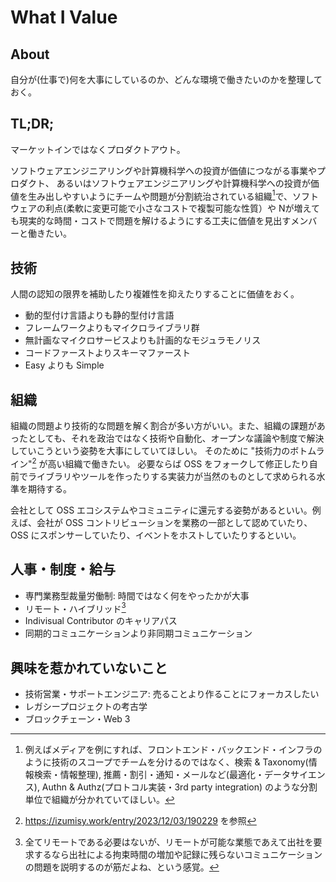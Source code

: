 # What I Value

## About

自分が(仕事で)何を大事にしているのか、どんな環境で働きたいのかを整理しておく。

## TL;DR;
マーケットインではなくプロダクトアウト。

ソフトウェアエンジニアリングや計算機科学への投資が価値につながる事業やプロダクト、
あるいはソフトウェアエンジニアリングや計算機科学への投資が価値を生み出しやすいようにチームや問題が分割統治されている組織[^1]で、ソフトウェアの利点(柔軟に変更可能で小さなコストで複製可能な性質）や
Nが増えても現実的な時間・コストで問題を解けるようにする工夫に価値を見出すメンバーと働きたい。

[^1]: 例えばメディアを例にすれば、フロントエンド・バックエンド・インフラのように技術のスコープでチームを分けるのではなく、検索 & Taxonomy(情報検索・情報整理), 推薦・割引・通知・メールなど(最適化・データサイエンス), Authn & Authz(プロトコル実装・3rd party integration) のような分割単位で組織が分かれていてほしい。

## 技術
人間の認知の限界を補助したり複雑性を抑えたりすることに価値をおく。

- 動的型付け言語よりも静的型付け言語
- フレームワークよりもマイクロライブラリ群
- 無計画なマイクロサービスよりも計画的なモジュラモノリス
- コードファーストよりスキーマファースト
- Easy よりも Simple

## 組織

組織の問題より技術的な問題を解く割合が多い方がいい。また、組織の課題があったとしても、それを政治ではなく技術や自動化、オープンな議論や制度で解決していこうという姿勢を大事にしていてほしい。
そのために "技術力のボトムライン"[^2] が高い組織で働きたい。
必要ならば OSS をフォークして修正したり自前でライブラリやツールを作ったりする実装力が当然のものとして求められる水準を期待する。

会社として OSS エコシステムやコミュニティに還元する姿勢があるといい。例えば、会社が OSS コントリビューションを業務の一部として認めていたり、
OSS にスポンサーしていたり、イベントをホストしていたりするといい。

[^2]: https://izumisy.work/entry/2023/12/03/190229 を参照

## 人事・制度・給与

- 専門業務型裁量労働制: 時間ではなく何をやったかが大事
- リモート・ハイブリッド[^3]
- Indivisual Contributor のキャリアパス
- 同期的コミュニケーションより非同期コミュニケーション

[^3]: 全てリモートである必要はないが、リモートが可能な業態であえて出社を要求するなら出社による拘束時間の増加や記録に残らないコミュニケーションの問題を説明するのが筋だよね、という感覚。

## 興味を惹かれていないこと
- 技術営業・サポートエンジニア: 売ることより作ることにフォーカスしたい
- レガシープロジェクトの考古学
- ブロックチェーン・Web 3


